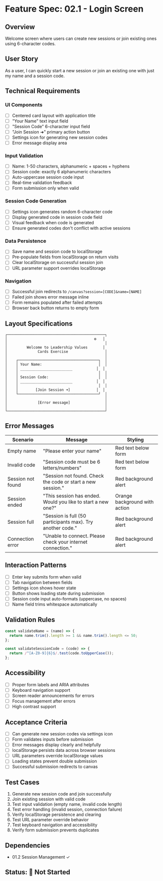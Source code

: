# Feature Spec: 02.1 - Login Screen

## Overview
Welcome screen where users can create new sessions or join existing ones using 6-character codes.

## User Story
As a user, I can quickly start a new session or join an existing one with just my name and a session code.

## Technical Requirements

### UI Components
- [ ] Centered card layout with application title
- [ ] "Your Name" text input field
- [ ] "Session Code" 6-character input field
- [ ] "Join Session ➜" primary action button
- [ ] Settings icon for generating new session codes
- [ ] Error message display area

### Input Validation
- [ ] Name: 1-50 characters, alphanumeric + spaces + hyphens
- [ ] Session code: exactly 6 alphanumeric characters
- [ ] Auto-uppercase session code input
- [ ] Real-time validation feedback
- [ ] Form submission only when valid

### Session Code Generation
- [ ] Settings icon generates random 6-character code
- [ ] Display generated code in session code field
- [ ] Visual feedback when code is generated
- [ ] Ensure generated codes don't conflict with active sessions

### Data Persistence
- [ ] Save name and session code to localStorage
- [ ] Pre-populate fields from localStorage on return visits
- [ ] Clear localStorage on successful session join
- [ ] URL parameter support overrides localStorage

### Navigation
- [ ] Successful join redirects to `/canvas?session=[CODE]&name=[NAME]`
- [ ] Failed join shows error message inline
- [ ] Form remains populated after failed attempts
- [ ] Browser back button returns to empty form

## Layout Specifications
```
┌─────────────────────────────────────────────┐
│                                        ⚙️   │
│                                             │
│         Welcome to Leadership Values       │
│              Cards Exercise                 │
│                                             │
│    ┌─────────────────────────────────────┐  │
│    │ Your Name:                          │  │
│    │ ________________________           │  │
│    │                                     │  │
│    │ Session Code:                       │  │
│    │ ________________________           │  │
│    │                                     │  │
│    │        [Join Session ➜]            │  │
│    └─────────────────────────────────────┘  │
│                                             │
│              [Error message]                │
│                                             │
└─────────────────────────────────────────────┘
```

## Error Messages
| Scenario | Message | Styling |
|----------|---------|---------|
| Empty name | "Please enter your name" | Red text below form |
| Invalid code | "Session code must be 6 letters/numbers" | Red text below form |
| Session not found | "Session not found. Check the code or start a new session." | Red background alert |
| Session ended | "This session has ended. Would you like to start a new one?" | Orange background with action |
| Session full | "Session is full (50 participants max). Try another code." | Red background alert |
| Connection error | "Unable to connect. Please check your internet connection." | Red background alert |

## Interaction Patterns
- [ ] Enter key submits form when valid
- [ ] Tab navigation between fields
- [ ] Settings icon shows hover state
- [ ] Button shows loading state during submission
- [ ] Session code input auto-formats (uppercase, no spaces)
- [ ] Name field trims whitespace automatically

## Validation Rules
```javascript
const validateName = (name) => {
  return name.trim().length >= 1 && name.trim().length <= 50;
};

const validateSessionCode = (code) => {
  return /^[A-Z0-9]{6}$/.test(code.toUpperCase());
};
```

## Accessibility
- [ ] Proper form labels and ARIA attributes
- [ ] Keyboard navigation support
- [ ] Screen reader announcements for errors
- [ ] Focus management after errors
- [ ] High contrast support

## Acceptance Criteria
- [ ] Can generate new session codes via settings icon
- [ ] Form validates inputs before submission
- [ ] Error messages display clearly and helpfully
- [ ] localStorage persists data across browser sessions
- [ ] URL parameters override localStorage values
- [ ] Loading states prevent double submission
- [ ] Successful submission redirects to canvas

## Test Cases
1. Generate new session code and join successfully
2. Join existing session with valid code
3. Test input validation (empty name, invalid code length)
4. Test error handling (invalid session, connection failure)
5. Verify localStorage persistence and clearing
6. Test URL parameter override behavior
7. Test keyboard navigation and accessibility
8. Verify form submission prevents duplicates

## Dependencies
- 01.2 Session Management ✓

## Status: 🔴 Not Started